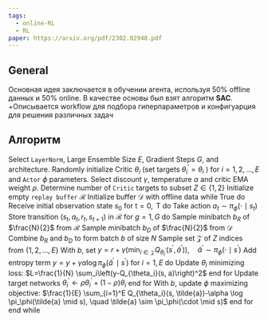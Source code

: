 ```yaml
---
tags:
  - online-RL
  - RL
paper: https://arxiv.org/pdf/2302.02948.pdf
---
```


## General

Основная идея заключается в обучении агента, используя  50% offline данных и  50% online. В качестве основы был взят алгоритм **SAC**. +Описывается workflow для подбора гиперпараметров и конфигуарция для решения различных задач 
## Алгоритм

Select `LayerNorm`, Large Ensemble Size $E$, Gradient
Steps $G$, and architecture.
Randomly initialize Critic $\theta_i$ (set targets $\theta_i^{\prime}=\theta_i$ ) for $i=1,2, \ldots, E$ and `Actor` $\phi$ parameters. Select discount $\gamma$, temperature $\alpha$ and critic EMA weight $\rho$.
Determine number of `Critic` targets to subset $Z \in\{1,2\}$
Initialize empty `replay buffer` $\mathcal{R}$
Initialize buffer $\mathcal{D}$ with offline data
while True do
	Receive initial observation state $s_0$
	for $\mathrm{t}=0, \mathrm{~T}$ do
		Take action $a_t \sim \pi_\phi\left(\cdot \mid s_t\right)$
		Store transition $\left(s_t, a_t, r_t, s_{t+1}\right)$ in $\mathcal{R}$
		for $g=1, G$ do
			Sample minibatch $b_R$ of $\frac{N}{2}$ from $\mathcal{R}$
			Sample minibatch $b_D$ of $\frac{N}{2}$ from $\mathcal{D}$
			Combine $b_R$ and $b_D$ to form batch $b$ of size $N$
			Sample set $\mathcal{Z}$ of $Z$ indices from $\{1,2, \ldots, E\}$
			With $b$, set
			$y=r+\gamma\left(\min _{i \in \mathcal{Z}} Q_{\theta_i^{\prime}}\left(s^{\prime}, \tilde{a}^{\prime}\right)\right), \quad \tilde{a}^{\prime} \sim \pi_\phi\left(\cdot \mid s^{\prime}\right)$
			Add entropy term $y=y+\gamma \alpha \log \pi_\phi\left(\tilde{a}^{\prime} \mid s^{\prime}\right)$
			for $i=1, E$ do
				Update $\theta_i$ minimizing loss:
				$L=\frac{1}{N} \sum_i\left(y-Q_{\theta_i}(s, a)\right)^2$
			end for
			Update target networks $\theta_i^{\prime} \leftarrow \rho \theta_i^{\prime}+(1-\rho) \theta_i$
		end for
		With $b$, update $\phi$ maximizing objective:
		$\frac{1}{E} \sum_{i=1}^E Q_{\theta_i}(s, \tilde{a})-\alpha \log \pi_\phi(\tilde{a} \mid s), \quad \tilde{a} \sim \pi_\phi(\cdot \mid s)$
	end for
end while


